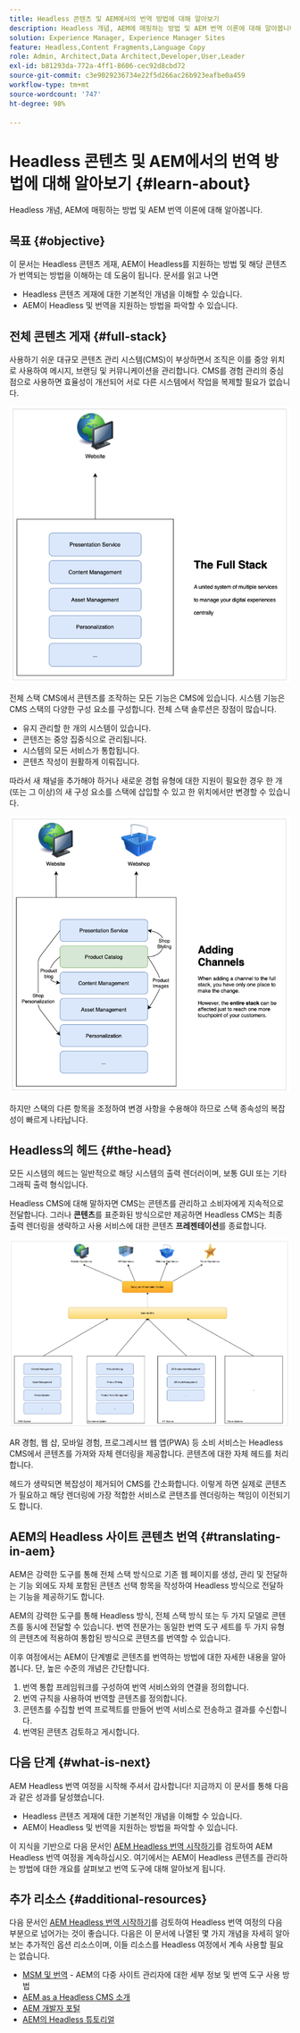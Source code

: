 ```yaml
---
title: Headless 콘텐츠 및 AEM에서의 번역 방법에 대해 알아보기
description: Headless 개념, AEM에 매핑하는 방법 및 AEM 번역 이론에 대해 알아봅니다.
solution: Experience Manager, Experience Manager Sites
feature: Headless,Content Fragments,Language Copy
role: Admin, Architect,Data Architect,Developer,User,Leader
exl-id: b81293da-772a-4ff1-8606-cec92d8cbd72
source-git-commit: c3e9029236734e22f5d266ac26b923eafbe0a459
workflow-type: tm+mt
source-wordcount: '747'
ht-degree: 98%

---
```


# Headless 콘텐츠 및 AEM에서의 번역 방법에 대해 알아보기 {#learn-about}

Headless 개념, AEM에 매핑하는 방법 및 AEM 번역 이론에 대해 알아봅니다.

## 목표 {#objective}

이 문서는 Headless 콘텐츠 게재, AEM이 Headless를 지원하는 방법 및 해당 콘텐츠가 번역되는 방법을 이해하는 데 도움이 됩니다. 문서를 읽고 나면

* Headless 콘텐츠 게재에 대한 기본적인 개념을 이해할 수 있습니다.
* AEM이 Headless 및 번역을 지원하는 방법을 파악할 수 있습니다.

## 전체 콘텐츠 게재 {#full-stack}

사용하기 쉬운 대규모 콘텐츠 관리 시스템(CMS)이 부상하면서 조직은 이를 중앙 위치로 사용하여 메시지, 브랜딩 및 커뮤니케이션을 관리합니다. CMS를 경험 관리의 중심점으로 사용하면 효율성이 개선되어 서로 다른 시스템에서 작업을 복제할 필요가 없습니다.

![클래식 전체 스택 CMS](/help/journey-headless/developer/assets/full-stack.png)

전체 스택 CMS에서 콘텐츠를 조작하는 모든 기능은 CMS에 있습니다. 시스템 기능은 CMS 스택의 다양한 구성 요소를 구성합니다. 전체 스택 솔루션은 장점이 많습니다.

* 유지 관리할 한 개의 시스템이 있습니다.
* 콘텐츠는 중앙 집중식으로 관리됩니다.
* 시스템의 모든 서비스가 통합됩니다.
* 콘텐츠 작성이 원활하게 이뤄집니다.

따라서 새 채널을 추가해야 하거나 새로운 경험 유형에 대한 지원이 필요한 경우 한 개(또는 그 이상)의 새 구성 요소를 스택에 삽입할 수 있고 한 위치에서만 변경할 수 있습니다.

![스택에 새 채널 추가](/help/journey-headless/developer/assets/adding-channel.png)

하지만 스택의 다른 항목을 조정하여 변경 사항을 수용해야 하므로 스택 종속성의 복잡성이 빠르게 나타납니다.

## Headless의 헤드 {#the-head}

모든 시스템의 헤드는 일반적으로 해당 시스템의 출력 렌더러이며, 보통 GUI 또는 기타 그래픽 출력 형식입니다.

Headless CMS에 대해 말하자면 CMS는 콘텐츠를 관리하고 소비자에게 지속적으로 전달합니다. 그러나 **콘텐츠**&#x200B;를 표준화된 방식으로만 제공하면 Headless CMS는 최종 출력 렌더링을 생략하고 사용 서비스에 대한 콘텐츠 **프레젠테이션**&#x200B;를 종료합니다.

![Headless CMS](/help/journey-headless/developer/assets/headless-cms.png)

AR 경험, 웹 샵, 모바일 경험, 프로그레시브 웹 앱(PWA) 등 소비 서비스는 Headless CMS에서 콘텐츠를 가져와 자체 렌더링을 제공합니다. 콘텐츠에 대한 자체 헤드를 처리합니다.

헤드가 생략되면 복잡성이 제거되어 CMS를 간소화합니다. 이렇게 하면 실제로 콘텐츠가 필요하고 해당 렌더링에 가장 적합한 서비스로 콘텐츠를 렌더링하는 책임이 이전되기도 합니다.

## AEM의 Headless 사이트 콘텐츠 번역 {#translating-in-aem}

AEM은 강력한 도구를 통해 전체 스택 방식으로 기존 웹 페이지를 생성, 관리 및 전달하는 기능 외에도 자체 포함된 콘텐츠 선택 항목을 작성하여 Headless 방식으로 전달하는 기능을 제공하기도 합니다.

AEM의 강력한 도구를 통해 Headless 방식, 전체 스택 방식 또는 두 가지 모델로 콘텐츠를 동시에 전달할 수 있습니다. 번역 전문가는 동일한 번역 도구 세트를 두 가지 유형의 콘텐츠에 적용하여 통합된 방식으로 콘텐츠를 번역할 수 있습니다.

이후 여정에서는 AEM이 단계별로 콘텐츠를 번역하는 방법에 대한 자세한 내용을 알아봅니다. 단, 높은 수준의 개념은 간단합니다.

1. 번역 통합 프레임워크를 구성하여 번역 서비스와의 연결을 정의합니다.
1. 번역 규칙을 사용하여 번역할 콘텐츠를 정의합니다.
1. 콘텐츠를 수집할 번역 프로젝트를 만들어 번역 서비스로 전송하고 결과를 수신합니다.
1. 번역된 콘텐츠 검토하고 게시합니다.

## 다음 단계 {#what-is-next}

AEM Headless 번역 여정을 시작해 주셔서 감사합니다! 지금까지 이 문서를 통해 다음과 같은 성과를 달성했습니다.

* Headless 콘텐츠 게재에 대한 기본적인 개념을 이해할 수 있습니다.
* AEM이 Headless 및 번역을 지원하는 방법을 파악할 수 있습니다.

이 지식을 기반으로 다음 문서인 [AEM Headless 번역 시작하기](getting-started.md)를 검토하여 AEM Headless 번역 여정을 계속하십시오. 여기에서는 AEM이 Headless 콘텐츠를 관리하는 방법에 대한 개요를 살펴보고 번역 도구에 대해 알아보게 됩니다.

## 추가 리소스 {#additional-resources}

다음 문서인 [AEM Headless 번역 시작하기](getting-started.md)를 검토하여 Headless 번역 여정의 다음 부분으로 넘어가는 것이 좋습니다. 다음은 이 문서에 나열된 몇 가지 개념을 자세히 알아보는 추가적인 옵션 리소스이며, 이들 리소스를 Headless 여정에서 계속 사용할 필요는 없습니다.

* [MSM 및 번역](/help/sites-administering/msm-and-translation.md) - AEM의 다중 사이트 관리자에 대한 세부 정보 및 번역 도구 사용 방법
* [AEM as a Headless CMS 소개](/help/sites-developing/headless/introduction.md)
* [AEM 개발자 포털](https://experienceleague.adobe.com/landing/experience-manager/headless/developer.html?lang=ko)
* [AEM의 Headless 튜토리얼](https://experienceleague.adobe.com/docs/experience-manager-learn/getting-started-with-aem-headless/overview.html?lang=ko)
